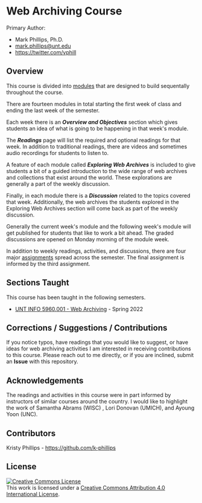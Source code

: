 # Web Archiving Course

Primary Author:
* Mark Phillips, Ph.D.  
* mark.phillips@unt.edu  
* https://twitter.com/vphill

## Overview

This course is divided into [modules](./modules/) that are designed to build sequentally throughout the course.

There are fourteen modules in total starting the first week of class and ending the last week of the semester. 

Each week there is an **_Overview and Objectives_** section which gives students an idea of what is going to be happening in that week's module. 

The **_Readings_** page will list the required and optional readings for that week.  In addition to traditional readings, there are videos and sometimes audio recordings for students to listen to. 

A feature of each module called _**Exploring Web Archives**_ is included to give students a bit of a guided introduction to the wide range of web archives and collections that exist around the world. These explorations are generally a part of the weekly discussion. 

Finally, in each module there is a **_Discussion_** related to the topics covered that week. Additionally, the web archives the students explored in the Exploring Web Archives section will come back as part of the weekly discussion.

Generally the current week's module and the following week's module will get published for students that like to work a bit ahead.  The graded discussions are opened on Monday morning of the module week. 

In addition to weekly readings, activities, and discussions, there are four major [assignments](./assignments/) spread across the semester. The final assignment is informed by the third assignment.

## Sections Taught

This course has been taught in the following semesters.

* [UNT INFO 5960.001 - Web Archiving](syllabus-5960.001-Web-Archiving-2022-Spring.md) - Spring 2022


## Corrections / Suggestions / Contributions

If you notice typos, have readings that you would like to suggest, or have ideas for web archiving activities I am interested in receiving contributions to this course. Please reach out to me directly, or if you are inclined, submit an __Issue__ with this repository.

## Acknowledgements

The readings and activities in this course were in part informed by instructors of similar courses around the country. I would like to highlight the work of Samantha Abrams (WISC) , Lori Donovan (UMICH), and Ayoung Yoon (UNC).

## Contributors

Kristy Phillips - https://github.com/k-phillips

## License

<a rel="license" href="http://creativecommons.org/licenses/by/4.0/"><img alt="Creative Commons License" style="border-width:0" src="https://i.creativecommons.org/l/by/4.0/88x31.png" /></a><br />This work is licensed under a <a rel="license" href="http://creativecommons.org/licenses/by/4.0/">Creative Commons Attribution 4.0 International License</a>.

